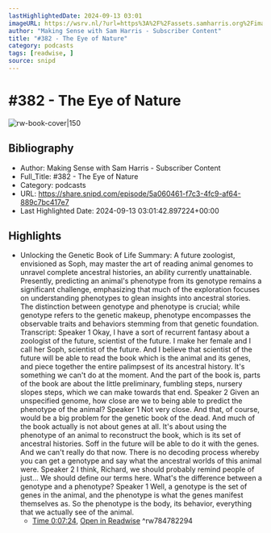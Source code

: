 ```yaml
---
lastHighlightedDate: 2024-09-13 03:01
imageURL: https://wsrv.nl/?url=https%3A%2F%2Fassets.samharris.org%2Fimages%2Frss%2Fmaking-sense-logo.png&w=100&h=100
author: "Making Sense with Sam Harris - Subscriber Content"
title: "#382 - The Eye of Nature"
category: podcasts
tags: [readwise, ]
source: snipd
---
```

# #382 - The Eye of Nature

![rw-book-cover|150](https://wsrv.nl/?url=https%3A%2F%2Fassets.samharris.org%2Fimages%2Frss%2Fmaking-sense-logo.png&w=100&h=100)

## Bibliography
- Author: Making Sense with Sam Harris - Subscriber Content
- Full_Title: #382 - The Eye of Nature
- Category: podcasts
- URL: https://share.snipd.com/episode/5a060461-f7c3-4fc9-af64-889c7bc417e7
- Last Highlighted Date: 2024-09-13 03:01:42.897224+00:00

## Highlights
- Unlocking the Genetic Book of Life
  Summary:
  A future zoologist, envisioned as Soph, may master the art of reading animal genomes to unravel complete ancestral histories, an ability currently unattainable.
  Presently, predicting an animal's phenotype from its genotype remains a significant challenge, emphasizing that much of the exploration focuses on understanding phenotypes to glean insights into ancestral stories. The distinction between genotype and phenotype is crucial; while genotype refers to the genetic makeup, phenotype encompasses the observable traits and behaviors stemming from that genetic foundation.
  Transcript:
  Speaker 1
  Okay, I have a sort of recurrent fantasy about a zoologist of the future, scientist of the future. I make her female and I call her Soph, scientist of the future. And I believe that scientist of the future will be able to read the book which is the animal and its genes, and piece together the entire palimpsest of its ancestral history. It's something we can't do at the moment. And the part of the book is, parts of the book are about the little preliminary, fumbling steps, nursery slopes steps, which we can make towards that end.
  Speaker 2
  Given an unspecified genome, how close are we to being able to predict the phenotype of the animal?
  Speaker 1
  Not very close. And that, of course, would be a big problem for the genetic book of the dead. And much of the book actually is not about genes at all. It's about using the phenotype of an animal to reconstruct the book, which is its set of ancestral histories. Soff in the future will be able to do it with the genes. And we can't really do that now. There is no decoding process whereby you can get a genotype and say what the ancestral worlds of this animal were.
  Speaker 2
  I think, Richard, we should probably remind people of just... We should define our terms here. What's the difference between a genotype and a phenotype?
  Speaker 1
  Well, a genotype is the set of genes in the animal, and the phenotype is what the genes manifest themselves as. So the phenotype is the body, its behavior, everything that we actually see of the animal.
    - [Time 0:07:24](https://share.snipd.com/snip/14db15d2-c7be-4354-9d7a-4e6e16b69ab6), [Open in Readwise](https://readwise.io/open/784782294)
^rw784782294


